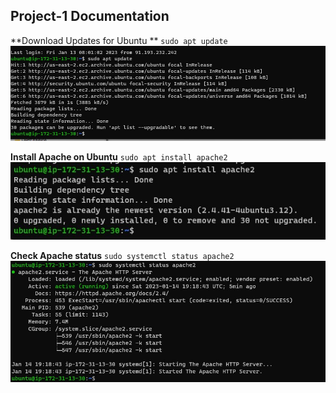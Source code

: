 ## Project-1 Documentation

**Download Updates for Ubuntu **
`sudo apt update`
![Apache status](./images/apt-update.png)

**Install Apache on Ubuntu**
`sudo apt install apache2`
![Apache status](./images/install-apache.png)

**Check Apache status**
`sudo systemctl status apache2`
![Apache status](./images/status.png)